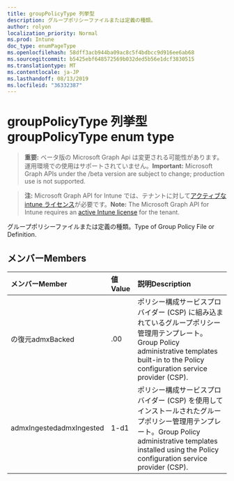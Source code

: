 ```yaml
---
title: groupPolicyType 列挙型
description: グループポリシーファイルまたは定義の種類。
author: rolyon
localization_priority: Normal
ms.prod: Intune
doc_type: enumPageType
ms.openlocfilehash: 58dff3acb944ba09ac8c5f4bdbcc9d916ee6ab68
ms.sourcegitcommit: b5425ebf648572569b032ded5b56e1dcf3830515
ms.translationtype: MT
ms.contentlocale: ja-JP
ms.lasthandoff: 08/13/2019
ms.locfileid: "36332387"
---
```

# <a name="grouppolicytype-enum-type"></a><span data-ttu-id="ee4d8-103">groupPolicyType 列挙型</span><span class="sxs-lookup"><span data-stu-id="ee4d8-103">groupPolicyType enum type</span></span>

> <span data-ttu-id="ee4d8-104">**重要:** ベータ版の Microsoft Graph Api は変更される可能性があります。運用環境での使用はサポートされていません。</span><span class="sxs-lookup"><span data-stu-id="ee4d8-104">**Important:** Microsoft Graph APIs under the /beta version are subject to change; production use is not supported.</span></span>

> <span data-ttu-id="ee4d8-105">**注:** Microsoft Graph API for Intune では、テナントに対して[アクティブな intune ライセンス](https://go.microsoft.com/fwlink/?linkid=839381)が必要です。</span><span class="sxs-lookup"><span data-stu-id="ee4d8-105">**Note:** The Microsoft Graph API for Intune requires an [active Intune license](https://go.microsoft.com/fwlink/?linkid=839381) for the tenant.</span></span>

<span data-ttu-id="ee4d8-106">グループポリシーファイルまたは定義の種類。</span><span class="sxs-lookup"><span data-stu-id="ee4d8-106">Type of Group Policy File or Definition.</span></span>

## <a name="members"></a><span data-ttu-id="ee4d8-107">メンバー</span><span class="sxs-lookup"><span data-stu-id="ee4d8-107">Members</span></span>
|<span data-ttu-id="ee4d8-108">メンバー</span><span class="sxs-lookup"><span data-stu-id="ee4d8-108">Member</span></span>|<span data-ttu-id="ee4d8-109">値</span><span class="sxs-lookup"><span data-stu-id="ee4d8-109">Value</span></span>|<span data-ttu-id="ee4d8-110">説明</span><span class="sxs-lookup"><span data-stu-id="ee4d8-110">Description</span></span>|
|:---|:---|:---|
|<span data-ttu-id="ee4d8-111">の復元</span><span class="sxs-lookup"><span data-stu-id="ee4d8-111">admxBacked</span></span>|<span data-ttu-id="ee4d8-112">.0</span><span class="sxs-lookup"><span data-stu-id="ee4d8-112">0</span></span>|<span data-ttu-id="ee4d8-113">ポリシー構成サービスプロバイダー (CSP) に組み込まれているグループポリシー管理用テンプレート。</span><span class="sxs-lookup"><span data-stu-id="ee4d8-113">Group Policy administrative templates built-in to the Policy configuration service provider (CSP).</span></span>|
|<span data-ttu-id="ee4d8-114">admxIngested</span><span class="sxs-lookup"><span data-stu-id="ee4d8-114">admxIngested</span></span>|<span data-ttu-id="ee4d8-115">1-d</span><span class="sxs-lookup"><span data-stu-id="ee4d8-115">1</span></span>|<span data-ttu-id="ee4d8-116">ポリシー構成サービスプロバイダー (CSP) を使用してインストールされたグループポリシー管理用テンプレート。</span><span class="sxs-lookup"><span data-stu-id="ee4d8-116">Group Policy administrative templates installed using the Policy configuration service provider (CSP).</span></span>|



